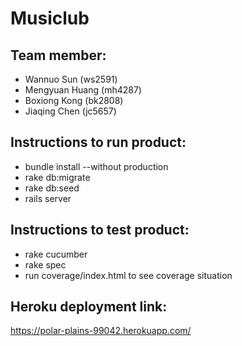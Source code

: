 # Musiclub

## Team member: 
* Wannuo Sun (ws2591)
* Mengyuan Huang (mh4287)
* Boxiong Kong (bk2808)
* Jiaqing Chen (jc5657)

## Instructions to run product:
* bundle install --without production
* rake db:migrate
* rake db:seed
* rails server

## Instructions to test product:
* rake cucumber
* rake spec
* run coverage/index.html to see coverage situation

## Heroku deployment link:
https://polar-plains-99042.herokuapp.com/



